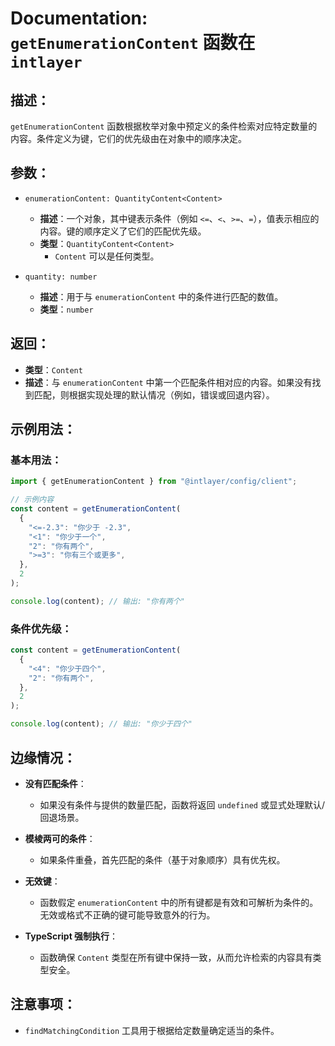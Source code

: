 # Documentation: `getEnumerationContent` 函数在 `intlayer`

## 描述：

`getEnumerationContent` 函数根据枚举对象中预定义的条件检索对应特定数量的内容。条件定义为键，它们的优先级由在对象中的顺序决定。

## 参数：

- `enumerationContent: QuantityContent<Content>`

  - **描述**：一个对象，其中键表示条件（例如 `<=`、`<`、`>=`、`=`），值表示相应的内容。键的顺序定义了它们的匹配优先级。
  - **类型**：`QuantityContent<Content>`
    - `Content` 可以是任何类型。

- `quantity: number`

  - **描述**：用于与 `enumerationContent` 中的条件进行匹配的数值。
  - **类型**：`number`

## 返回：

- **类型**：`Content`
- **描述**：与 `enumerationContent` 中第一个匹配条件相对应的内容。如果没有找到匹配，则根据实现处理的默认情况（例如，错误或回退内容）。

## 示例用法：

### 基本用法：

```typescript
import { getEnumerationContent } from "@intlayer/config/client";

// 示例内容
const content = getEnumerationContent(
  {
    "<=-2.3": "你少于 -2.3",
    "<1": "你少于一个",
    "2": "你有两个",
    ">=3": "你有三个或更多",
  },
  2
);

console.log(content); // 输出: "你有两个"
```

### 条件优先级：

```typescript
const content = getEnumerationContent(
  {
    "<4": "你少于四个",
    "2": "你有两个",
  },
  2
);

console.log(content); // 输出: "你少于四个"
```

## 边缘情况：

- **没有匹配条件**：

  - 如果没有条件与提供的数量匹配，函数将返回 `undefined` 或显式处理默认/回退场景。

- **模棱两可的条件**：

  - 如果条件重叠，首先匹配的条件（基于对象顺序）具有优先权。

- **无效键**：

  - 函数假定 `enumerationContent` 中的所有键都是有效和可解析为条件的。无效或格式不正确的键可能导致意外的行为。

- **TypeScript 强制执行**：
  - 函数确保 `Content` 类型在所有键中保持一致，从而允许检索的内容具有类型安全。

## 注意事项：

- `findMatchingCondition` 工具用于根据给定数量确定适当的条件。
